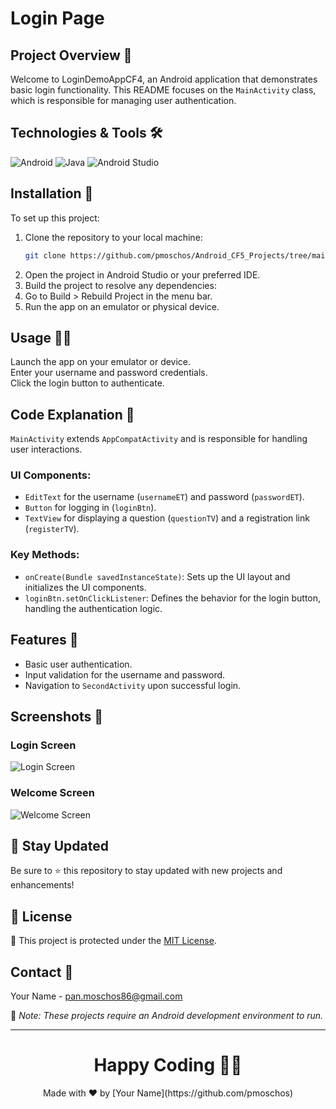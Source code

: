 # Login Page

## Project Overview 🌟
Welcome to LoginDemoAppCF4, an Android application that demonstrates basic login functionality. This README focuses on the `MainActivity` class, which is responsible for managing user authentication.

## Technologies & Tools 🛠️

![Android](https://img.shields.io/badge/-Android-3DDC84?style=for-the-badge&logo=android&logoColor=white)
![Java](https://img.shields.io/badge/-Java-007396?style=for-the-badge&logo=java&logoColor=white)
![Android Studio](https://img.shields.io/badge/-Android%20Studio-3DDC84?style=for-the-badge&logo=android-studio&logoColor=white)

## Installation 🚀
To set up this project:
1. Clone the repository to your local machine:
   ```sh
   git clone https://github.com/pmoschos/Android_CF5_Projects/tree/main/02.%20Login%20Page
   ```
2. Open the project in Android Studio or your preferred IDE.  
3. Build the project to resolve any dependencies:  
4. Go to Build > Rebuild Project in the menu bar.  
5. Run the app on an emulator or physical device.  

## Usage 🏃‍♂️
Launch the app on your emulator or device.  
Enter your username and password credentials.  
Click the login button to authenticate.  

## Code Explanation 📝
`MainActivity` extends `AppCompatActivity` and is responsible for handling user interactions.

### UI Components:
- `EditText` for the username (`usernameET`) and password (`passwordET`).
- `Button` for logging in (`loginBtn`).
- `TextView` for displaying a question (`questionTV`) and a registration link (`registerTV`).

### Key Methods:
- `onCreate(Bundle savedInstanceState)`: Sets up the UI layout and initializes the UI components.
- `loginBtn.setOnClickListener`: Defines the behavior for the login button, handling the authentication logic.

## Features 🌟
- Basic user authentication.
- Input validation for the username and password.
- Navigation to `SecondActivity` upon successful login.

## Screenshots 📸

### Login Screen
![Login Screen](https://github.com/pmoschos/LoginPage/assets/133533759/8897414b-d605-4f64-9cf5-21e26d39f319)

### Welcome Screen
![Welcome Screen](https://github.com/pmoschos/LoginPage/assets/133533759/91f171c2-224b-43d8-8557-45744b417acf)

## 📢 Stay Updated
Be sure to ⭐ this repository to stay updated with new projects and enhancements!

## 📄 License
🔐 This project is protected under the [MIT License](https://mit-license.org/).

## Contact 📧
Your Name - [pan.moschos86@gmail.com](mailto:pan.moschos86@gmail.com)

🔗 *Note: These projects require an Android development environment to run.*

---

<h1 align="center">Happy Coding 👨‍💻</h1>
<p align="center">
  Made with ❤️ by [Your Name](https://github.com/pmoschos)
</p>